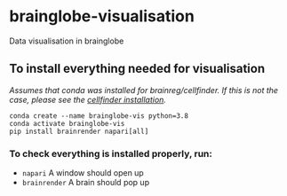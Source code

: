# brainglobe-visualisation
Data visualisation in brainglobe


## To install everything needed for visualisation
_Assumes that conda was installed for brainreg/cellfinder. If this is not 
the case, please see the 
[cellfinder installation](https://docs.brainglobe.info/cellfinder/installation)._
```
conda create --name brainglobe-vis python=3.8
conda activate brainglobe-vis
pip install brainrender napari[all]
```

### To check everything is installed properly, run:

* `napari` A window should open up
* `brainrender` A brain should pop up